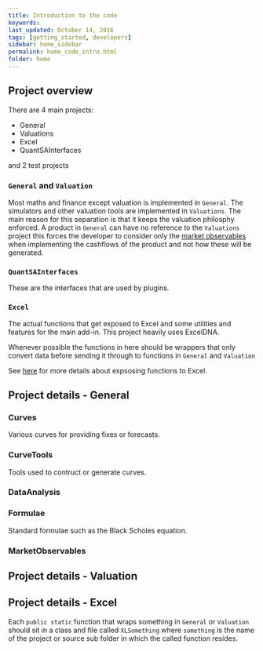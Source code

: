 ```yaml
---
title: Introduction to the code
keywords: 
last_updated: October 14, 2016
tags: [getting_started, developers]
sidebar: home_sidebar
permalink: home_code_intro.html
folder: home
---
```


## Project overview
There are 4 main projects:

* General
* Valuations
* Excel
* QuantSAInterfaces

and 2 test projects

###  `General` and `Valuation`
Most maths and finance except valuation is implemented in `General`.  The simulators and other valuation tools are implemented in `Valuations`.  The main reason for this separation is that it keeps the valuation philosphy enforced.  A product in `General` can have no reference to the `Valuations` project this forces the developer to consider only the [market observables](home_valuation_principles.html#market-observables) when implementing the cashflows of the product and not how these will be generated.

###  `QuantSAInterfaces`
These are the interfaces that are used by plugins.

### `Excel`
The actual functions that get exposed to Excel and some utilities and features for the main add-in.  This project heavily uses ExcelDNA.

Whenever possible the functions in here should be wrappers that only convert data before sending it through to functions in `General` and `Valuation`

See [here](home_expose_to_excel.html) for more details about expsosing functions to Excel.

## Project details - General

### Curves
Various curves for providing fixes or forecasts.

### CurveTools
Tools used to contruct or generate curves.

### DataAnalysis

### Formulae
Standard formulae such as the Black Scholes equation.

### MarketObservables

## Project details - Valuation

## Project details - Excel
Each `public static` function that wraps something in `General` or `Valuation` should sit in a class and file called `XLSomething` where `something` is the name of the project or source sub folder in which the called function resides. 
